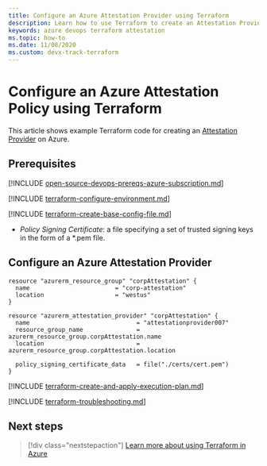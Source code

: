 ```yaml
---
title: Configure an Azure Attestation Provider using Terraform
description: Learn how to use Terraform to create an Attestation Provider on Azure.
keywords: azure devops terraform attestation
ms.topic: how-to
ms.date: 11/08/2020
ms.custom: devx-track-terraform
---
```


# Configure an Azure Attestation Policy using Terraform

This article shows example Terraform code for creating an [Attestation Provider](https://docs.microsoft.com/en-us/azure/attestation/overview) on Azure.

## Prerequisites

[!INCLUDE [open-source-devops-prereqs-azure-subscription.md](../includes/open-source-devops-prereqs-azure-subscription.md)]

[!INCLUDE [terraform-configure-environment.md](includes/terraform-configure-environment.md)]

[!INCLUDE [terraform-create-base-config-file.md](includes/terraform-create-base-config-file.md)]

- *Policy Signing Certificate*: a file specifying a set of trusted signing keys in the form of a *.pem file.

## Configure an Azure Attestation Provider

```hcl
resource "azurerm_resource_group" "corpAttestation" {
  name                        = "corp-attestation"
  location                    = "westus"
}

resource "azurerm_attestation_provider" "corpAttestation" {
  name                              = "attestationprovider007"
  resource_group_name               = azurerm_resource_group.corpAttestation.name
  location                          = azurerm_resource_group.corpAttestation.location

  policy_signing_certificate_data   = file("./certs/cert.pem")
}
```

[!INCLUDE [terraform-create-and-apply-execution-plan.md](includes/terraform-create-and-apply-execution-plan.md)]

[!INCLUDE [terraform-troubleshooting.md](includes/terraform-troubleshooting.md)]

## Next steps

> [!div class="nextstepaction"] 
> [Learn more about using Terraform in Azure](/azure/terraform)

